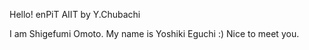 Hello! enPiT AIIT by Y.Chubachi

I am Shigefumi Omoto.
My name is Yoshiki Eguchi :)
Nice to meet you.
